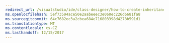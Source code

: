```yaml
---
redirect_url: /visualstudio/ide/class-designer/how-to-create-inheritance-between-types
ms.openlocfilehash: 5ef73594ace50e2aabeeec3e060ec226d6681fa8
ms.sourcegitcommit: 64c7682ec3a2cbea684e716803398d4278b591d1
ms.translationtype: MT
ms.contentlocale: cs-CZ
ms.lasthandoff: 12/15/2017
---
```

